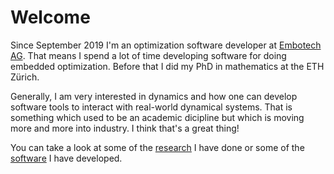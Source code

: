 
# Welcome

Since September 2019 I'm an optimization software developer at [Embotech AG](https://www.embotech.com/). That means I spend a lot of time developing software for doing embedded optimization. Before that I did my PhD in mathematics at the ETH Zürich. 

Generally, I am very interested in dynamics and how one can develop software tools to interact with real-world dynamical systems. That is something which used to be an academic dicipline but which is moving more and more into industry. I think that's a great thing! 

You can take a look at some of the [research](https://mads-bisgaard.github.io/research) I have done or some of the [software](https://mads-bisgaard.github.io/software) I have developed.

